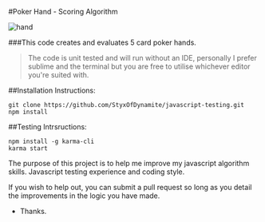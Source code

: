 #Poker Hand - Scoring Algorithm

![hand](http://detwsop.net/yahoo_site_admin/assets/images/royal-flush.261191009_std.png)

###This code creates and evaluates 5 card poker hands.

>The code is unit tested and will run without an IDE,
personally I prefer sublime and the terminal but you are free to utilise whichever editor you're suited with.

##Installation Instructions:

    git clone https://github.com/StyxOfDynamite/javascript-testing.git
    npm install

##Testing Intrsructions:
    
    npm install -g karma-cli
    karma start
    
    


The purpose of this project is to help me improve my javascript algorithm skills. Javascript testing experience and coding style.

If you wish to help out, you can submit a pull request so long as you detail the improvements in the logic you have made.

- Thanks.
